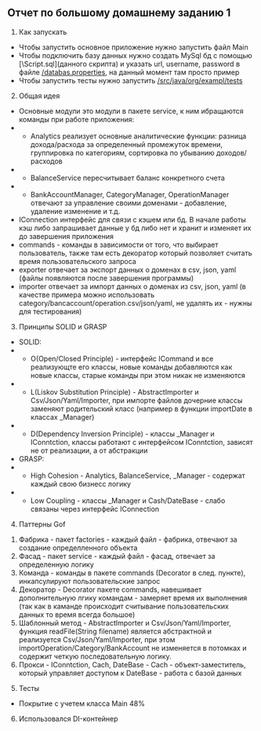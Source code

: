 ## Отчет по большому домашнему заданию 1
1. Как запускать
- Чтобы запустить основное приложение нужно запустить файл Main
- Чтобы подключить базу данных нужно создать MySql бд с помощью [\Script.sql](данного скрипта) и указать url, username, password
в файле [/databas.properties](databas.properties), на данный момент там просто пример
- Чтобы запустить тесты нужно запустить [/src/java/org/exampl/tests](папку)
2. Общая идея
- Основные модули это модули в пакете service, к ним ибращаются команды при работе приложения:
- - Analytics реализует основные аналитические функции: разница дохода/расхода за определенный промежуток времени,
группировка по категориям, сортировка по убыванию доходов/расходов
- - BalanceService пересчитывает баланс конкретного счета
- - BankAccountManager, CategoryManager, OperationManager отвечают за управление своими доменами - добавление, удаление
изменение и т.д.
- IConnection интерфейс для связи с кэшем или бд. В начале работы кэш либо запрашивает данные у бд либо нет и хранит и изменяет их до завершения приложения
- commands - команды в зависимости от того, что выбирает пользователь, также там есть декоратор который позволяет считать время пользовательского запроса
- exporter отвечает за экспорт данных о доменах в csv, json, yaml (файлы появляются после завершения программы)
- importer отвечает за импорт данных о доменах из csv, json, yaml (в качестве примера можно использовать category/bancaccount/operation.csv/json/yaml, не удалять их - нужны для тестирования)
3. Принципы SOLID и GRASP
- SOLID:
- - O(Open/Closed Principle) - интерфейс ICommand и все реализующте его классы, новые команды добавляются как новые классы, 
старые команды при этом никак не изменяются
- - L(Liskov Substitution Principle) - AbstractImporter и Csv/Json/Yaml/Importer, при импорте файлов дочерние классы заменяют родительский класс (например в функции importDate в классаx _Manager)
- - D(Dependency Inversion Principle) - классы _Manager и IConntction, классы работают с интерфейсом IConntction, зависят не от реализации, а от абстракции
- GRASP:
- - High Cohesion - Analytics, BalanceService, _Manager - содержат каждый свою бизнесс логику
- - Low Coupling - классы _Manager и Cash/DateBase - слабо связаны через интерфейс IConnection
4. Паттерны Gof
1) Фабрика - пакет factories - каждый файл - фабрика, отвечают за создание определленного объекта
2) Фасад - пакет service - каждый файл - фасад, отвечает за определенную логику
3) Команда - команды в пакете commands (Decorator в след. пункте), инкапсулируют пользовательские запрос
4) Декоратор - Decorator пакете commands, навешивает дополнительную лгику командам - замеряет время их выполнения (так как в каманде происходит считывание пользовательских данных то время всегда большое)
5) Шаблонный метод - AbstractImporter и Csv/Json/Yaml/Importer, функция readFile(String filename) является абстрактной и реализуется Csv/Json/Yaml/Importer, при этом
importOperation/Category/BankAccount не изменяется в потомках и содержит четкую последовательную логику.
6) Прокси - IConntction, Cach, DateBase - Cach - объект-заместитель, который управляет доступом к DateBase - работа с базой данных
5. Тесты
- Покрытие с учетем класса Main 48%
6. Использовался DI-контейнер
